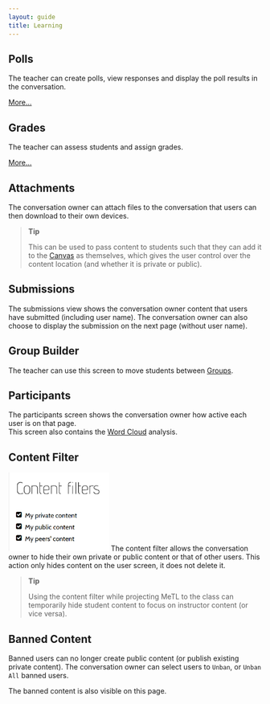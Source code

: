 ```yaml
---
layout: guide
title: Learning
---
```


## Polls

The teacher can create polls, view responses and display the poll results in the conversation.

[More...](guide-polls.html)

## Grades

The teacher can assess students and assign grades.

[More...](guide-grades.html)

## Attachments

The conversation owner can attach files to the conversation that users can then download to their own devices.

> **Tip**
> 
> This can be used to pass content to students such that they can add it to the [Canvas](guide-canvas.html) as themselves, 
which gives the user control over the content location (and whether it is private or public).

## Submissions

The submissions view shows the conversation owner content that users have submitted (including user name). 
The conversation owner can also choose to display the submission on the next page (without user name).

## Group Builder

The teacher can use this screen to move students between [Groups](guide-groups.html).  

## Participants

The participants screen shows the conversation owner how active each user is on that page.  
This screen also contains the [Word Cloud](guide-word-cloud.html) analysis. 

## Content Filter

<img src="images/content-filter.png" alt="Content filter" width="200" class="text-image"/>
The content filter allows the conversation owner to hide their own private or public content or that of other users. 
This action only hides content on the user screen, it does not delete it. 

> **Tip**
>
> Using the content filter while projecting MeTL to the class can temporarily hide student content to focus on instructor content (or vice versa).

## Banned Content

Banned users can no longer create public content (or publish existing private content).
The conversation owner can select users to `Unban`, or `Unban All` banned users.

The banned content is also visible on this page. 